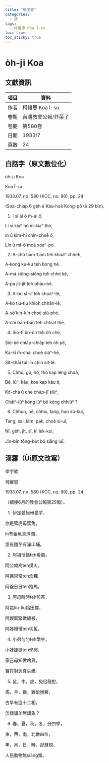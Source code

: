 ```yaml
---
title: "學字歌"
categories:
  - 詩
tags:
  - 柯維思 Koa Î-su
toc: true
toc_sticky: true
---
```


# o̍h-jī Koa

## 文獻資訊

| 項目 | 資料 |
|---|---|
| 作者 | 柯維思 Koa Î-su |
| 卷期 | 台灣教會公報/芥菜子 |
| 卷期 | 第580卷 |
| 日期 | 1933/7 |
| 頁數 | 24 |

## 白話字（原文數位化）

o̍h-jī Koa

Koa Î-su

1933.07, no. 580 (KCC, no. 90), pp. 24

(Soà-chiap 6 ge̍h ê Kàu-hoē Kong-pò tē 29 bīn).

1. I sī ài ô m̄-ài ō͘,

Lí sī kiaⁿ hó͘ m̄-kiaⁿ thò͘,

In ū kim-hî chin-choē ô͘,

Lín ū mī-ō͘ moá soaⁿ-po͘.

2. A-chó͘ tiām-tiām teh khoàⁿ chheh,

A-kong ku-ku teh bong hé.

A-má siông-siông teh chhe ké,

A-pa ji̍t-ji̍t teh pháu-bé.

3. A-bú sî-sî teh choaⁿ-tê,

A-ko tiu-tiu khioh chhân-lê,

A-só͘ kín-kín choè siù-phē,

A-chí bān-bān teh chhiat thē.

4. Sió-tī ûn-ûn teh o̍h chē,

Sió-bē chia̍p-chia̍p teh o̍h pê,

Ka-kī m̄-chai choè siáⁿ-hè,

Si̍t-chāi tuì lín chin sit-lé.

5. Chhú, gû, hó͘, thò͘ kap lêng choâ,

Bé, iûⁿ, kâu, koe kap káu ti,

Kó͘-chá ū che cha̍p-jī siùⁿ,

Cháiⁿ-iūⁿ kóng iûⁿ bô kóng chhiūⁿ ?

6. Chhun, hē, chhiu, tang, hun sù-kuì,

Tang, sai, lâm, pak, choè sì-uī,

Nî, ge̍h, ji̍t, sî, kì le̍k-kui,

Jîn-bîn tōng-bu̍t bô siāng luī.

## 漢羅（Ùi原文改寫）

學字歌

柯維思

1933.07, no. 580 (KCC, no. 90), pp. 24

（續接6月的教會公報第29面）。

1. 伊是愛蚵毋愛芋，

你是驚虎毋驚兔，

In有金魚真濟湖，

恁有麵芋有滿山埔。

2. 阿祖恬恬teh看冊，

阿公痀痀teh摸火。

阿媽常常teh炊粿，

阿爸日日teh跑馬。

3. 阿母時時teh煎茶，

阿姑tiu-tiu拾田螺，

阿嫂緊緊做繡被，

阿姊慢慢teh切蜇。

4. 小弟勻勻teh學坐，

小妹捷捷teh學爬，

家己毋知做啥貨，

實在對恁真失禮。

5. 鼠，牛，虎，兔佮龍蛇，

馬，羊，猴，雞佮猴豬，

古早有這十二相，

怎樣講羊無講象？

6. 春，夏，秋，冬，分四季，

東，西，南，北做四位，

年，月，日，時，記曆規，

人民動物無siāng類。
